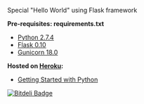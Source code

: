 Special "Hello World" using Flask framework

**Pre-requisites: requirements.txt**
* [Python 2.7.4](http://www.python.org/)
* [Flask 0.10](http://flask.pocoo.org/)
* [Gunicorn 18.0](http://gunicorn.org/)

**Hosted on [Heroku](https://www.heroku.com/):**
* [Getting Started with Python](https://devcenter.heroku.com/articles/getting-started-with-python)


[![Bitdeli Badge](https://d2weczhvl823v0.cloudfront.net/fillipeweb/python-zen/trend.png)](https://bitdeli.com/free "Bitdeli Badge")

